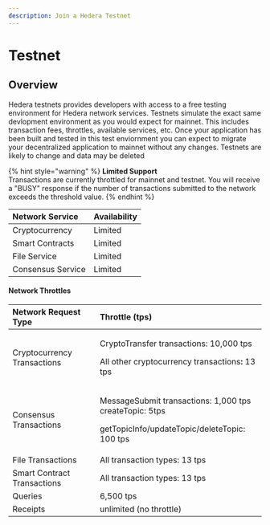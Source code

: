 ```yaml
---
description: Join a Hedera Testnet
---
```


# Testnet

## Overview

Hedera testnets provides developers with access to a free testing environment for Hedera network services. Testnets simulate the exact same devlopment environment as you would expect for mainnet. This includes transaction fees, throttles, available services, etc. Once your application has been built and tested in this test enviornment you can expect to migrate your decentralized application to mainnet without any changes. Testnets are likely to change and data may be deleted

{% hint style="warning" %}
**Limited Support**  
Transactions are currently throttled for mainnet and testnet. You will receive a "BUSY" response if the number of transactions submitted to the network exceeds the threshold value.
{% endhint %}

| Network Service | Availability  |
| :--- | :--- |
| Cryptocurrency | Limited |
| Smart Contracts | Limited |
| File Service | Limited |
| Consensus Service | Limited  |

#### Network Throttles

<table>
  <thead>
    <tr>
      <th style="text-align:left">Network Request Type</th>
      <th style="text-align:left">Throttle (tps)</th>
    </tr>
  </thead>
  <tbody>
    <tr>
      <td style="text-align:left">Cryptocurrency Transactions</td>
      <td style="text-align:left">
        <p>CryptoTransfer transactions: 10,000 tps</p>
        <p>All other cryptocurrency transactions<b>: </b>13 tps</p>
      </td>
    </tr>
    <tr>
      <td style="text-align:left">Consensus Transactions</td>
      <td style="text-align:left">
        <p>MessageSubmit transactions: 1,000 tps
          <br />createTopic: 5tps</p>
        <p>getTopicInfo/updateTopic/deleteTopic: 100 tps</p>
      </td>
    </tr>
    <tr>
      <td style="text-align:left">File Transactions</td>
      <td style="text-align:left">All transaction types: 13 tps</td>
    </tr>
    <tr>
      <td style="text-align:left">Smart Contract Transactions</td>
      <td style="text-align:left">All transaction types: 13 tps</td>
    </tr>
    <tr>
      <td style="text-align:left">Queries</td>
      <td style="text-align:left">6,500 tps</td>
    </tr>
    <tr>
      <td style="text-align:left">Receipts</td>
      <td style="text-align:left">unlimited (no throttle)</td>
    </tr>
  </tbody>
</table>

